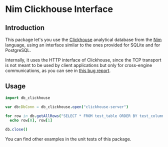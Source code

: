 # Nim Clickhouse Interface

## Introduction

This package let's you use the [Clickhouse](https://clickhouse.yandex/)
analytical database from the [Nim](https://nim-lang.org) language, using an
interface similar to the ones provided for SQLite and for PostgreSQL.

Internally, it uses the HTTP interface of Clickhouse, since the TCP transport
is not meant to be used by client applications but only for cross-engine
communications, as you can see in
[this bug report](https://github.com/yandex/ClickHouse/issues/45).

## Usage

```nim
import db_clickhouse

var db:DbConn = db_clickhouse.open("clickhouse-server")

for row in db.getAllRows("SELECT * FROM test_table ORDER BY test_column"):
  echo row[0], row[1]

db.close()
```

You can find other examples in the unit tests of this package.